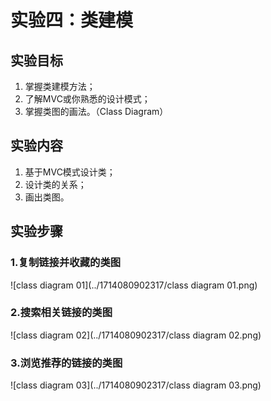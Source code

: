 # 实验四：类建模

## 实验目标

1. 掌握类建模方法；
2. 了解MVC或你熟悉的设计模式；
3. 掌握类图的画法。（Class Diagram）

## 实验内容

1. 基于MVC模式设计类；
2. 设计类的关系；
3. 画出类图。

## 实验步骤

### 1.复制链接并收藏的类图

![class diagram 01](../1714080902317/class diagram 01.png)

### 2.搜索相关链接的类图

![class diagram 02](../1714080902317/class diagram 02.png)

### 3.浏览推荐的链接的类图

![class diagram 03](../1714080902317/class diagram 03.png)